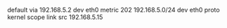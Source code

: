 default via 192.168.5.2 dev eth0 metric 202 
192.168.5.0/24 dev eth0 proto kernel scope link src 192.168.5.15 
